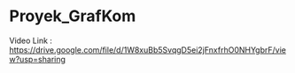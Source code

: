 # Proyek_GrafKom
Video Link : https://drive.google.com/file/d/1W8xuBb5SvqgD5ei2jFnxfrhO0NHYgbrF/view?usp=sharing
